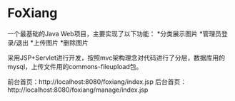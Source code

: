 # FoXiang

一个最基础的Java Web项目，主要实现了以下功能：
*分类展示图片
*管理员登录/退出
*上传图片
*删除图片

采用JSP+Servlet进行开发，按照mvc架构理念对代码进行了分层，数据库用的mysql，上传文件用的commons-fileupload包。

前台首页：http://localhost:8080/foxiang/index.jsp
后台首页：http://localhost:8080/foxiang/manage/index.jsp